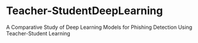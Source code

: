 # Teacher-StudentDeepLearning
A Comparative Study of Deep Learning Models for Phishing Detection Using Teacher-Student Learning
